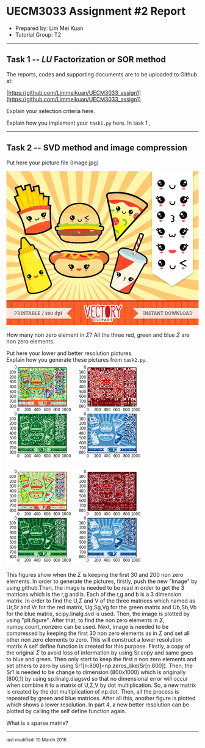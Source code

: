 UECM3033 Assignment #2 Report
========================================================

- Prepared by: Lim Mei Kuan
- Tutorial Group: T2

--------------------------------------------------------

## Task 1 --  $LU$ Factorization or SOR method

The reports, codes and supporting documents are to be uploaded to Github at: 

[https://github.com/Limmeikuan/UECM3033_assign1](https://github.com/Limmeikuan/UECM3033_assign1)

Explain your selection criteria here.


Explain how you implement your `task1.py` here.
In task 1 , 

---------------------------------------------------------

## Task 2 -- SVD method and image compression

Put here your picture file (Image.jpg)

![Image.jpg](Image.jpg)

How many non zero element in $\Sigma$?
All the three red, green and blue $\Sigma$ are non zero elements. 


Put here your lower and better resolution pictures.  
Explain how you generate these pictures from `task2.py`.
![lower](lower.png)

![better](better.png)

This figures show when the $\Sigma$ is keeping the first 30 and 200 non zero elements.
In order to generate the pictures, firstly, push the new "Image" by using github.Then, the image is needed to be read in order to get the 3 matrices which is the r,g and b. Each of the r,g and b is a 3 dimension matrix. In order to find the U,$\Sigma$ and V of the three matrices which named as Ur,Sr and Vr for the red matrix, Ug,Sg,Vg for the green matrix and Ub,Sb,Vb for the blue matrix, scipy.linalg.svd is used. Then, the image is plotted by using "plt.figure". After that, to find the non zero elements in $\Sigma$, numpy.count_nonzero can be used. Next, image is needed to be compressed by keeping the first 30 non zero elements as in $\Sigma$ and set all other non zero elements to zero. This will construct a lower resolution matrix.A self define function is created for this purpose. Firstly, a copy of the original $\Sigma$ to avoid loss of information by using Sr.copy and same goes to blue and green. Then only start to keep the first n non zero elements and set others to zero by using Sr1[n:800]=np.zeros_like(Sr[n:800]). Then, the Sr1 is needed to be change to dimension (800x1000) which is originally (800,1) by using sp.linalg.diagsvd so that no dimensional error will occur when combine it to a matrix of U,$\Sigma$,V by dot multiplication. So, a new matrix is created by the dot multiplication of np.dot. Then, all the process is repeated by green and blue matrices. After all this, another figure is plotted which shows a lower resolution. In part 4, a new better resolution can be plotted by calling the self define function again.      

What is a sparse matrix?



-----------------------------------

<sup>last modified: 10 March 2016</sup>
